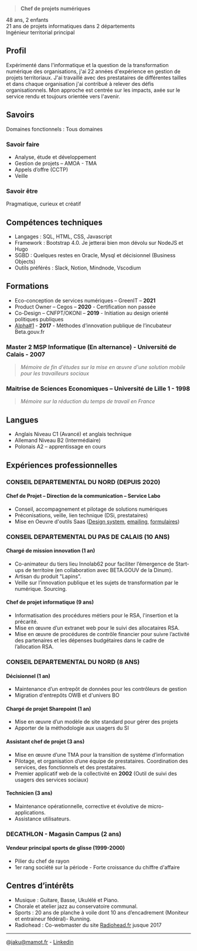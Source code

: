 > **Chef de projets numériques**

48 ans, 2 enfants   
21 ans de projets informatiques dans 2 départements   
Ingénieur territorial principal

## Profil
Expérimenté dans l'informatique et la question de la transformation numérique des organisations, j'ai 22 années d'expérience en gestion de projets territoriaux.
J'ai travaillé avec des prestataires de différentes tailles et dans chaque organisation j'ai contribué à relever des défis organisationnels.
Mon approche est centrée sur les impacts, axée sur le service rendu et toujours orientée vers l'avenir.

## Savoirs
Domaines fonctionnels : Tous domaines

### Savoir faire
- Analyse, étude et développement
- Gestion de projets – AMOA - TMA
- Appels d’offre (CCTP) 
- Veille

### Savoir être	
Pragmatique, curieux et créatif

## Compétences techniques
- Langages :	SQL, HTML, CSS, Javascript
- Framework :	Bootstrap 4.0. Je jetterai bien mon dévolu sur NodeJS et Hugo
- SGBD :	Quelques restes en Oracle, Mysql et décisionnel (Business Objects)
- Outils préférés : Slack, Notion, Mindnode, Vscodium

## Formations

- Eco-conception de services numériques – GreenIT – **2021**
- Product Owner – Cegos – **2020** - Certification non passée
- Co-Design – CNFPT/OKONI – **2019** - Initiation au design orienté politiques publiques
- [Alpha#1](https://beta.gouv.fr/2017/12/08/alpha1.html) - **2017** - Méthodes d’innovation publique de l’incubateur Beta.gouv.fr

### Master 2 MSP Informatique (En alternance) - Université de Calais - 2007
> *Mémoire de fin d'études sur la mise en œuvre d'une solution mobile pour les travailleurs sociaux*

### Maitrise de Sciences Economiques – Université de Lille 1 - 1998
> *Mémoire sur la réduction du temps de travail en France*

## Langues

- Anglais	Niveau C1 (Avancé) et anglais technique
- Allemand	Niveau B2 (Intermédiaire)
- Polonais	A2 – apprentissage en cours

## Expériences professionnelles

### CONSEIL DEPARTEMENTAL DU NORD (DEPUIS 2020)

#### Chef de Projet – Direction de la communication – Service Labo
-	Conseil, accompagnement et pilotage de solutions numériques 
-	Préconisations, veille, lien technique (DSi, prestataires)
-	Mise en Oeuvre d'outils Saas ([Design system](https://communication.lenord.fr/), [emailing](https://www.sarbacane.com/), [formulaires](https://www.typeform.com/))

### CONSEIL DEPARTEMENTAL DU PAS DE CALAIS (10 ANS)

#### Chargé de mission innovation (1 an)
- Co-animateur du tiers lieu Innolab62 pour faciliter l’émergence de Start-ups de territoire (en collaboration avec BETA.GOUV de la Dinum).
- Artisan du produit "Lapins".
- Veille sur l’innovation publique et les sujets de transformation par le numérique. Sourcing.

#### Chef de projet informatique (9 ans)
- Informatisation des procédures métiers pour le RSA, l'insertion et la précarité.
- Mise en œuvre d’un extranet web pour le suivi des allocataires RSA.
- Mise en œuvre de procédures de contrôle financier pour suivre l’activité des partenaires et les dépenses budgétaires dans le cadre de l’allocation RSA.

### CONSEIL DEPARTEMENTAL DU NORD (8 ANS)

#### Décisionnel (1 an)
- Maintenance d’un entrepôt de données pour les contrôleurs de gestion
- Migration d'entrepôts OWB et d'univers BO

#### Chargé de projet Sharepoint (1 an)
- Mise en œuvre d’un modèle de site standard pour gérer des projets
- Apporter de la méthodologie aux usagers du SI

#### Assistant chef de projet (3 ans)
- Mise en œuvre d’une TMA pour la transition de système d’information
- Pilotage, et organisation d’une équipe de prestataires. Coordination des services, des fonctionnels et des prestataires.
- Premier applicatif web de la collectivité en **2002** (Outil de suivi des usagers des services sociaux)

#### Technicien (3 ans)
- Maintenance opérationnelle, corrective et évolutive de micro-applications.
- Assistance utilisateurs.

### DECATHLON - Magasin Campus (2 ans)

#### Vendeur principal sports de glisse (1999-2000)
- Pilier du chef de rayon
- 1er rang société sur la période - Forte croissance du chiffre d'affaire

## Centres d’intérêts

- Musique : Guitare, Basse, Ukulélé et Piano.
- Chorale et atelier jazz au conservatoire communal.
- Sports : 20 ans de planche à voile dont 10 ans d’encadrement (Moniteur et entraineur fédéral)- Running.
- Radiohead : Co-webmaster du site [Radiohead.fr](https://www.radiohead.fr) jusque 2017

---
@jaku@mamot.fr - [Linkedin](https://www.linkedin.com/in/laurent-jakubowski-01080627)



